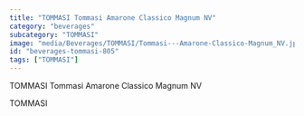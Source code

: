 ```yaml
---
title: "TOMMASI Tommasi Amarone Classico Magnum NV"
category: "beverages"
subcategory: "TOMMASI"
image: "media/Beverages/TOMMASI/Tommasi---Amarone-Classico-Magnum_NV.jpg"
id: "beverages-tommasi-805"
tags: ["TOMMASI"]
---
```


TOMMASI Tommasi Amarone Classico Magnum NV

TOMMASI

